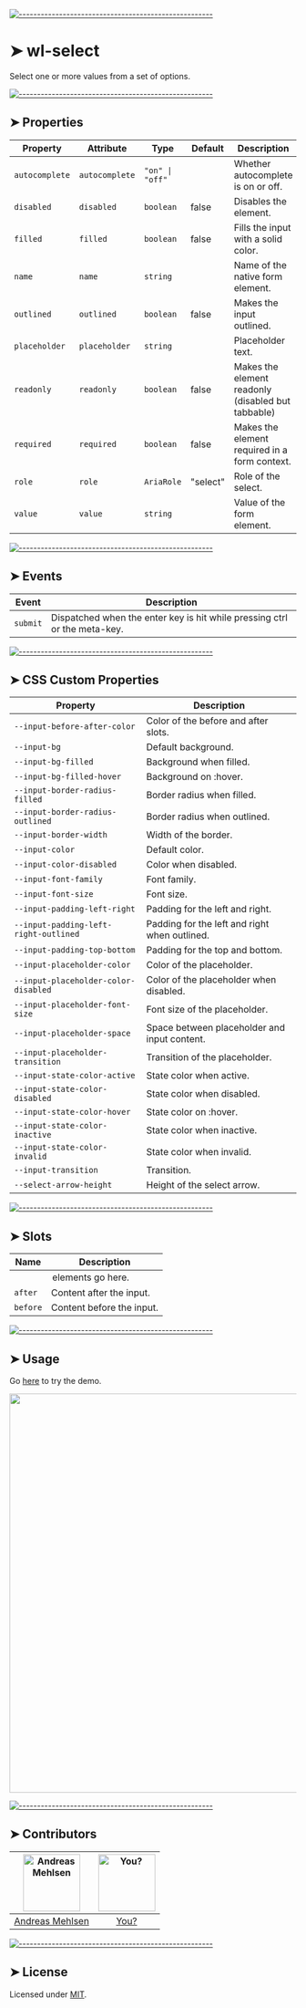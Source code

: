 
[![-----------------------------------------------------](https://raw.githubusercontent.com/andreasbm/readme/master/assets/lines/colored.png)](#wl-select)

# ➤ wl-select

Select one or more values from a set of options.

[![-----------------------------------------------------](https://raw.githubusercontent.com/andreasbm/readme/master/assets/lines/colored.png)](#properties)

## ➤ Properties

| Property       | Attribute      | Type            | Default  | Description                                      |
|----------------|----------------|-----------------|----------|--------------------------------------------------|
| `autocomplete` | `autocomplete` | `"on" \| "off"` |          | Whether autocomplete is on or off.               |
| `disabled`     | `disabled`     | `boolean`       | false    | Disables the element.                            |
| `filled`       | `filled`       | `boolean`       | false    | Fills the input with a solid color.              |
| `name`         | `name`         | `string`        |          | Name of the native form element.                 |
| `outlined`     | `outlined`     | `boolean`       | false    | Makes the input outlined.                        |
| `placeholder`  | `placeholder`  | `string`        |          | Placeholder text.                                |
| `readonly`     | `readonly`     | `boolean`       | false    | Makes the element readonly (disabled but tabbable) |
| `required`     | `required`     | `boolean`       | false    | Makes the element required in a form context.    |
| `role`         | `role`         | `AriaRole`      | "select" | Role of the select.                              |
| `value`        | `value`        | `string`        |          | Value of the form element.                       |


[![-----------------------------------------------------](https://raw.githubusercontent.com/andreasbm/readme/master/assets/lines/colored.png)](#events)

## ➤ Events

| Event    | Description                                      |
|----------|--------------------------------------------------|
| `submit` | Dispatched when the enter key is hit while pressing ctrl or the meta-key. |


[![-----------------------------------------------------](https://raw.githubusercontent.com/andreasbm/readme/master/assets/lines/colored.png)](#css-custom-properties)

## ➤ CSS Custom Properties

| Property                              | Description                                   |
|---------------------------------------|-----------------------------------------------|
| `--input-before-after-color`          | Color of the before and after slots.          |
| `--input-bg`                          | Default background.                           |
| `--input-bg-filled`                   | Background when filled.                       |
| `--input-bg-filled-hover`             | Background on :hover.                         |
| `--input-border-radius-filled`        | Border radius when filled.                    |
| `--input-border-radius-outlined`      | Border radius when outlined.                  |
| `--input-border-width`                | Width of the border.                          |
| `--input-color`                       | Default color.                                |
| `--input-color-disabled`              | Color when disabled.                          |
| `--input-font-family`                 | Font family.                                  |
| `--input-font-size`                   | Font size.                                    |
| `--input-padding-left-right`          | Padding for the left and right.               |
| `--input-padding-left-right-outlined` | Padding for the left and right when outlined. |
| `--input-padding-top-bottom`          | Padding for the top and bottom.               |
| `--input-placeholder-color`           | Color of the placeholder.                     |
| `--input-placeholder-color-disabled`  | Color of the placeholder when disabled.       |
| `--input-placeholder-font-size`       | Font size of the placeholder.                 |
| `--input-placeholder-space`           | Space between placeholder and input content.  |
| `--input-placeholder-transition`      | Transition of the placeholder.                |
| `--input-state-color-active`          | State color when active.                      |
| `--input-state-color-disabled`        | State color when disabled.                    |
| `--input-state-color-hover`           | State color on :hover.                        |
| `--input-state-color-inactive`        | State color when inactive.                    |
| `--input-state-color-invalid`         | State color when invalid.                     |
| `--input-transition`                  | Transition.                                   |
| `--select-arrow-height`               | Height of the select arrow.                   |


[![-----------------------------------------------------](https://raw.githubusercontent.com/andreasbm/readme/master/assets/lines/colored.png)](#slots)

## ➤ Slots

| Name     | Description                |
|----------|----------------------------|
|          | <option> elements go here. |
| `after`  | Content after the input.   |
| `before` | Content before the input.  |



[![-----------------------------------------------------](https://raw.githubusercontent.com/andreasbm/readme/master/assets/lines/colored.png)](#usage)

## ➤ Usage

Go [here](https://weightless.dev/elements/select) to try the demo.

<a href="https://weightless.dev/elements/select" align="center">
  <img src="https://raw.githubusercontent.com/andreasbm/elements/master/screenshots/wl-select.png" width="700" />
</a>


[![-----------------------------------------------------](https://raw.githubusercontent.com/andreasbm/readme/master/assets/lines/colored.png)](#contributors)

## ➤ Contributors
	

| [<img alt="Andreas Mehlsen" src="https://avatars1.githubusercontent.com/u/6267397?s=460&v=4" width="100">](https://twitter.com/andreasmehlsen) | [<img alt="You?" src="https://joeschmoe.io/api/v1/random" width="100">](https://github.com/andreasbm/weightless/blob/master/CONTRIBUTING.md) |
|:--------------------------------------------------:|:--------------------------------------------------:|
| [Andreas Mehlsen](https://twitter.com/andreasmehlsen) | [You?](https://github.com/andreasbm/weightless/blob/master/CONTRIBUTING.md) |


[![-----------------------------------------------------](https://raw.githubusercontent.com/andreasbm/readme/master/assets/lines/colored.png)](#license)

## ➤ License
	
Licensed under [MIT](https://opensource.org/licenses/MIT).